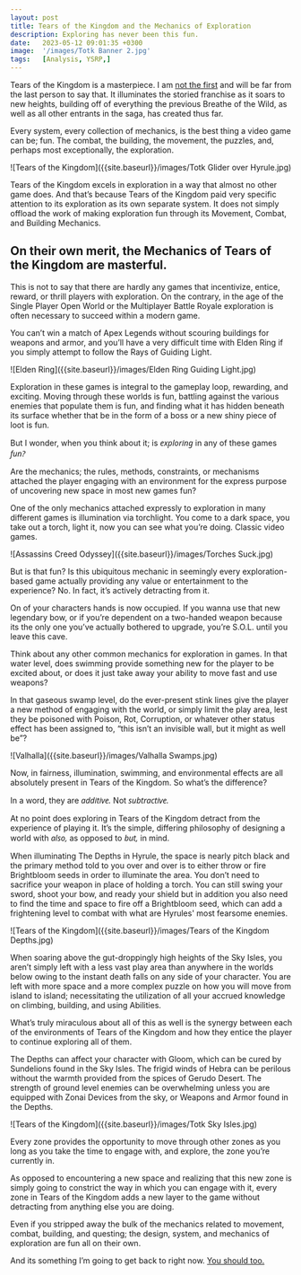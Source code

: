 ```yaml
---
layout: post
title: Tears of the Kingdom and the Mechanics of Exploration
description: Exploring has never been this fun.
date:   2023-05-12 09:01:35 +0300
image:  '/images/Totk Banner 2.jpg'
tags:   [Analysis, YSRP,]
---
```

Tears of the Kingdom is a masterpiece. I am [not the first](https://opencritic.com/game/14343/the-legend-of-zelda-tears-of-the-kingdom) and will be far from the last person to say that. It illuminates the storied franchise as it soars to new heights, building off of everything the previous Breathe of the Wild, as well as all other entrants in the saga, has created thus far. 

Every system, every collection of mechanics, is the best thing a video game can be; fun. The combat, the building, the movement, the puzzles, and, perhaps most exceptionally, the exploration.

![Tears of the Kingdom]({{site.baseurl}}/images/Totk Glider over Hyrule.jpg)

Tears of the Kingdom excels in exploration in a way that almost no other game does. And that’s because Tears of the Kingdom paid very specific attention to its exploration as its own separate system. It does not simply offload the work of making exploration fun through its Movement, Combat, and Building Mechanics.

## On their own merit, the Mechanics of Tears of the Kingdom are masterful.

This is not to say that there are hardly any games that incentivize, entice, reward, or thrill players with exploration. On the contrary, in the age of the Single Player Open World or the Multiplayer Battle Royale exploration is often necessary to succeed within a modern game. 

You can’t win a match of Apex Legends without scouring buildings for weapons and armor, and you’ll have a very difficult time with Elden Ring if you simply attempt to follow the Rays of Guiding Light.

![Elden Ring]({{site.baseurl}}/images/Elden Ring Guiding Light.jpg)

Exploration in these games is integral to the gameplay loop, rewarding, and exciting. Moving through these worlds is fun, battling against the various enemies that populate them is fun, and  finding what it has hidden beneath its surface whether that be in the form of a boss or a new shiny piece of loot is fun.

But I wonder, when you think about it; is <em style="font-family: system-ui">exploring</em> in any of these games <em style="font-family: system-ui">fun?</em>

Are the mechanics; the rules, methods, constraints, or mechanisms attached the player engaging with an environment for the express purpose of uncovering new space in most new games fun?

One of the only mechanics attached expressly to exploration in many different games is illumination via torchlight. You come to a dark space, you take out a torch, light it, now you can see what you’re doing. Classic video games.

![Assassins Creed Odyssey]({{site.baseurl}}/images/Torches Suck.jpg)

But is that fun? Is this ubiquitous mechanic in seemingly every exploration-based game actually providing any value or entertainment to the experience? No. In fact, it’s actively detracting from it.

On of your characters hands is now occupied. If you wanna use that new legendary bow, or if you’re dependent on a two-handed weapon because its the only one you’ve actually bothered to upgrade, you’re S.O.L. until you leave this cave.

Think about any other common mechanics for exploration in games. In that water level, does swimming provide something new for the player to be excited about, or does it just take away your ability to move fast and use weapons? 

In that gaseous swamp level, do the ever-present stink lines give the player a new method of engaging with the world, or simply limit the play area, lest they be poisoned with Poison, Rot, Corruption, or whatever other status effect has been assigned to, “this isn’t an invisible wall, but it might as well be”?

![Valhalla]({{site.baseurl}}/images/Valhalla Swamps.jpg)

Now, in fairness, illumination, swimming, and environmental effects are all absolutely present in Tears of the Kingdom. So what’s the difference?

In a word, they are <em style="font-family: system-ui">additive.</em> Not <em style="font-family: system-ui">subtractive.</em>

At no point does exploring in Tears of the Kingdom detract from the experience of playing it. It’s the simple, differing philosophy of designing a world with <em style="font-family: system-ui">also,</em> as opposed to <em style="font-family: system-ui">but,</em> in mind.

When illuminating The Depths in Hyrule, the space is nearly pitch black and the primary method told to you over and over is to either throw or fire Brightbloom seeds in order to illuminate the area. You don’t need to sacrifice your weapon in place of holding a torch. You can still swing your sword, shoot your bow, and ready your shield but in addition you also need to find the time and space to fire off a Brightbloom seed, which can add a frightening level to combat with what are Hyrules' most fearsome enemies.

![Tears of the Kingdom]({{site.baseurl}}/images/Tears of the Kingdom Depths.jpg)

When soaring above the gut-droppingly high heights of the Sky Isles, you aren’t simply left with a less vast play area than anywhere in the worlds below owing to the instant death falls on any side of your character. You are left with more space and a more complex puzzle on how you will move from island to island; necessitating the utilization of all your accrued knowledge on climbing, building, and using Abilities.

What’s truly miraculous about all of this as well is the synergy between each of the environments of Tears of the Kingdom and how they entice the player to continue exploring all of them. 

The Depths can affect your character with Gloom, which can be cured by Sundelions found in the Sky Isles. The frigid winds of Hebra can be perilous without the warmth provided from the spices of Gerudo Desert. The strength of ground level enemies can be overwhelming unless you are equipped with Zonai Devices from the sky, or Weapons and Armor found in the Depths.

![Tears of the Kingdom]({{site.baseurl}}/images/Totk Sky Isles.jpg)

Every zone provides the opportunity to move through other zones as you long as you take the time to engage with, and explore, the zone you’re currently in.

As opposed to encountering a new space and realizing that this new zone is simply going to constrict the way in which you can engage with it, every zone in Tears of the Kingdom adds a new layer to the game without detracting from anything else you are doing.

Even if you stripped away the bulk of the mechanics related to movement, combat, building, and questing; the design, system, and mechanics of exploration are fun all on their own.

And its something I’m going to get back to right now. [You should too.](https://anybuttongames.com/go-play-tears-of-the-kingdom)

